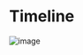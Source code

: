 # Timeline

![image](https://user-images.githubusercontent.com/16462328/152789887-50f3df5b-18fb-4e31-a0c5-ed7ec159251d.png)
